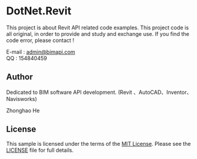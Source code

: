 # DotNet.Revit


This project is about Revit API related code examples.
This project code is all original, in order to provide and study and exchange use.
If you find the code error, please contact !

E-mail : admin@bimapi.com   
QQ     : 154840459


## Author

Dedicated to BIM software API development. (Revit 、AutoCAD、Inventor、Navisworks)

Zhonghao He

## License

This sample is licensed under the terms of the [MIT License](http://opensource.org/licenses/MIT).
Please see the [LICENSE](LICENSE) file for full details.